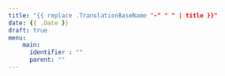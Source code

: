 ```yaml
---
title: "{{ replace .TranslationBaseName "-" " " | title }}"
date: {{ .Date }}
draft: true
menu:
    main:
      identifier : ""
      parent: ""
---
```


